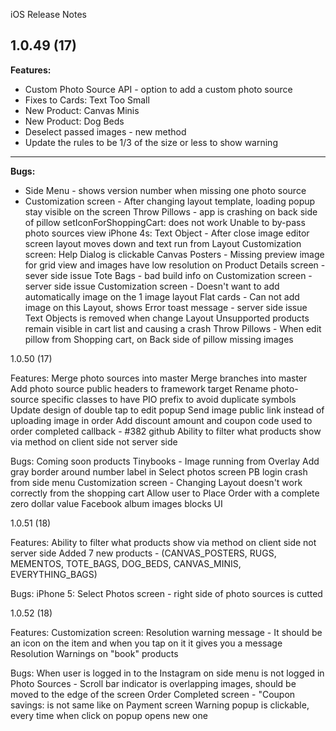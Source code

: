 iOS Release Notes
###


**1.0.49 (17)**
---
**Features:**
* Custom Photo Source API - option to add a custom photo source
* Fixes to Cards: Text Too Small
* New Product: Canvas Minis
* New Product: Dog Beds
* Deselect passed images - new method
* Update the rules to be 1/3 of the size or less to show warning

---

**Bugs:** 
* Side Menu - shows version number when missing one photo source
* Customization screen - After changing layout template, loading popup stay visible on the screen
Throw Pillows - app is crashing on back side of pillow
setIconForShoppingCart: does not work
Unable to by-pass photo sources view
iPhone 4s: Text Object - After close image editor screen layout moves down and text run from Layout
Customization screen: Help Dialog is clickable
Canvas Posters - Missing preview image for grid view and images have low resolution on Product Details screen - sever side issue
Tote Bags - bad build info on Customization screen - server side issue
Customization screen - Doesn't want to add automatically image on the 1 image layout
Flat cards - Can not add image on this Layout, shows Error toast message - server side issue
Text Objects is removed when change Layout
Unsupported products remain visible in cart list and causing a crash
Throw Pillows - When edit pillow from Shopping cart, on Back side of pillow missing images






1.0.50 (17)

Features:
Merge photo sources into master
Merge branches into master
Add photo source public headers to framework target 
Rename photo-source specific classes to have PIO prefix to avoid duplicate symbols
Update design of double tap to edit popup
Send image public link instead of uploading image in order
Add discount amount and coupon code used to order completed callback  - #382 github
Ability to filter what products show via method on client side not server side

Bugs: 
Coming soon products
Tinybooks - Image running from Overlay
Add gray border around number label in Select photos screen
PB login crash from side menu
Customization screen - Changing Layout doesn't work correctly from the shopping cart
Allow user to Place Order with a complete zero dollar value
Facebook album images blocks UI 




1.0.51 (18)

Features:
Ability to filter what products show via method on client side not server side
Added 7 new products - (CANVAS_POSTERS, RUGS, MEMENTOS, TOTE_BAGS, DOG_BEDS, CANVAS_MINIS, EVERYTHING_BAGS)

Bugs: 
iPhone 5: Select Photos screen - right side of photo sources is cutted




1.0.52 (18)

Features: 
Customization screen: Resolution warning message - It should be an icon on the item and when you tap on it it gives you a message
Resolution Warnings on "book" products

Bugs: 
When user is logged in to the Instagram on side menu is not logged in
Photo Sources - Scroll bar indicator is overlapping images, should be moved to the edge of the screen
Order Completed screen - "Coupon savings: is not same like on Payment screen
Warning popup is clickable, every time when click on popup opens new one
